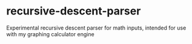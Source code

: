 # recursive-descent-parser
Experimental recursive descent parser for math inputs, intended for use with my graphing calculator engine
